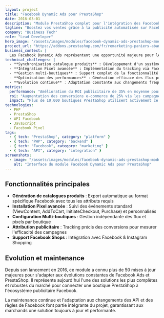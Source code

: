 ```yaml
---
layout: project
title: "Facebook Dynamic Ads pour PrestaShop"
date: 2016-03-01
description: "Module PrestaShop complet pour l'intégration des Facebook & Instagram Dynamic Ads, permettant l'exportation automatisée de catalogues produits et l'installation du Pixel pour un suivi avancé des conversions."
tagline: "Boostez vos ventes grâce à la publicité automatisée sur Facebook & Instagram"
company: "Business Tech"
role: "Lead Developer"
hero_image: "/assets/images/modules/facebook-dynamic-ads-prestashop-module-interface.png"
project_url: "https://addons.prestashop.com/fr/remarketing-paniers-abandonnes/19033-facebook-dynamic-ads-pixel-pro-tag-catalogue-produits.html"
business_context: |
  Les Facebook Dynamic Ads représentent une opportunité majeure pour les e-commerçants de cibler automatiquement les visiteurs de leur boutique avec des publicités personnalisées sur Facebook et Instagram. Cependant, la mise en place technique (création du catalogue produits, installation du pixel, configuration des événements, etc.) représente un défi technique significatif pour la plupart des marchands. Ce module répond à ce besoin en offrant une solution complète et facile à utiliser.
technical_challenges: |
  - **Synchronisation catalogue produits** : Développement d'un système robuste de synchronisation du catalogue produits respectant les limites API et les formats spécifiques de Facebook.
  - **Intégration Pixel avancée** : Implémentation du tracking via Facebook Pixel avec prise en charge complète des événements standards et personnalisés.
  - **Gestion multi-boutiques** : Support complet de la fonctionnalité multi-boutiques avec catalogues distincts et configurations indépendantes.
  - **Optimisation des performances** : Génération efficace des flux produits pour les grands catalogues sans impact sur les performances de la boutique.
  - **Evolution continue** : Adaptation constante aux changements fréquents des API Facebook et des fonctionnalités publicitaires.
metrics:
  performance: "Amélioration du ROI publicitaire de 35% en moyenne pour les utilisateurs du module"
  roi: "Augmentation des conversions e-commerce de 25% via les campagnes Dynamic Ads"
  impact: "Plus de 10,000 boutiques PrestaShop utilisent activement ce module"
technologies:
  - PHP
  - PrestaShop
  - API Facebook
  - JavaScript
  - Facebook Pixel
tags:
  - { tech: "PrestaShop", category: "platform" }
  - { tech: "PHP", category: "backend" }
  - { tech: "Facebook", category: "marketing" }
  - { tech: "API", category: "integration" }
screenshots:
  - image: "/assets/images/modules/facebook-dynamic-ads-prestashop-module-interface.png"
    alt: "Interface du module Facebook Dynamic Ads pour PrestaShop"
---
```


## Fonctionnalités principales

- **Génération de catalogues produits** : Export automatique au format spécifique Facebook avec tous les attributs requis
- **Installation Pixel avancée** : Suivi des événements standard (ViewContent, AddToCart, InitiateCheckout, Purchase) et personnalisés
- **Configuration Multi-boutiques** : Gestion indépendante des flux et pixels par boutique
- **Attribution publicitaire** : Tracking précis des conversions pour mesurer l'efficacité des campagnes
- **Support Facebook Shops** : Intégration avec Facebook & Instagram Shopping

## Evolution et maintenance

Depuis son lancement en 2016, ce module a connu plus de 50 mises à jour majeures pour s'adapter aux évolutions constantes de Facebook Ads et PrestaShop. Il représente aujourd'hui l'une des solutions les plus complètes et robustes du marché pour connecter une boutique PrestaShop à l'écosystème publicitaire Facebook.

La maintenance continue et l'adaptation aux changements des API et des règles de Facebook font partie intégrante du projet, garantissant aux marchands une solution toujours à jour et performante. 